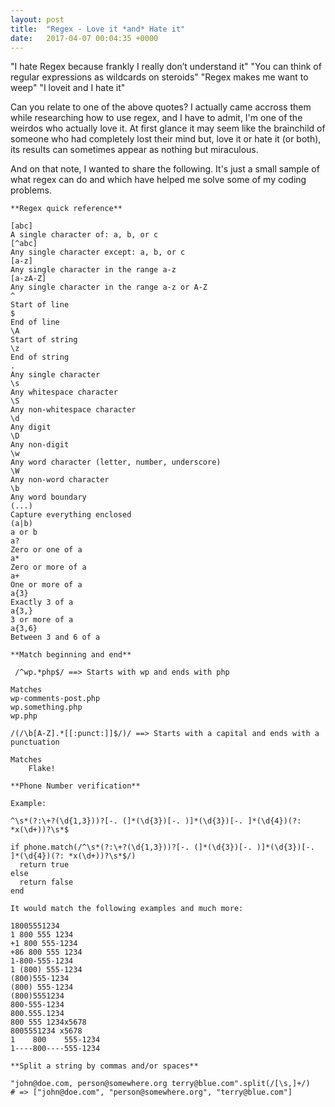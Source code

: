 ```yaml
---
layout: post
title:  "Regex - Love it *and* Hate it"
date:   2017-04-07 00:04:35 +0000
---
```


"I hate Regex because frankly I really don’t understand it"
"You can think of regular expressions as wildcards on steroids"
"Regex makes me want to weep"
"I loveit and I hate it"

Can you relate to one of the above quotes? I actually came accross them while researching how to use regex, and I have to admit, I'm one of the weirdos who actually love it.  At first glance it may seem like the brainchild of someone who had completely lost their mind but, love it or hate it (or both), its results can sometimes appear as nothing but miraculous. 

And on that note, I wanted to share the following.  It's just a small sample of what regex can do and which have helped me solve some of my coding problems.  


```
**Regex quick reference**

[abc]
A single character of: a, b, or c
[^abc]
Any single character except: a, b, or c
[a-z]
Any single character in the range a-z
[a-zA-Z]
Any single character in the range a-z or A-Z
^
Start of line
$
End of line
\A
Start of string
\z
End of string
.
Any single character
\s
Any whitespace character
\S
Any non-whitespace character
\d
Any digit
\D
Any non-digit
\w
Any word character (letter, number, underscore)
\W
Any non-word character
\b
Any word boundary
(...)
Capture everything enclosed
(a|b)
a or b
a?
Zero or one of a
a*
Zero or more of a
a+
One or more of a
a{3}
Exactly 3 of a
a{3,}
3 or more of a
a{3,6}
Between 3 and 6 of a

**Match beginning and end**

 /^wp.*php$/ ==> Starts with wp and ends with php

Matches
wp-comments-post.php
wp.something.php
wp.php

/(/\b[A-Z].*[[:punct:]]$/)/ ==> Starts with a capital and ends with a punctuation

Matches
	Flake!

**Phone Number verification**

Example:

^\s*(?:\+?(\d{1,3}))?[-. (]*(\d{3})[-. )]*(\d{3})[-. ]*(\d{4})(?: *x(\d+))?\s*$

if phone.match(/^\s*(?:\+?(\d{1,3}))?[-. (]*(\d{3})[-. )]*(\d{3})[-. ]*(\d{4})(?: *x(\d+))?\s*$/)	
  return true
else
  return false	
end

It would match the following examples and much more:

18005551234
1 800 555 1234
+1 800 555-1234
+86 800 555 1234
1-800-555-1234
1 (800) 555-1234
(800)555-1234
(800) 555-1234
(800)5551234
800-555-1234
800.555.1234
800 555 1234x5678
8005551234 x5678
1    800    555-1234
1----800----555-1234

**Split a string by commas and/or spaces**

"john@doe.com, person@somewhere.org terry@blue.com".split(/[\s,]+/)
# => ["john@doe.com", "person@somewhere.org", "terry@blue.com"]

```
